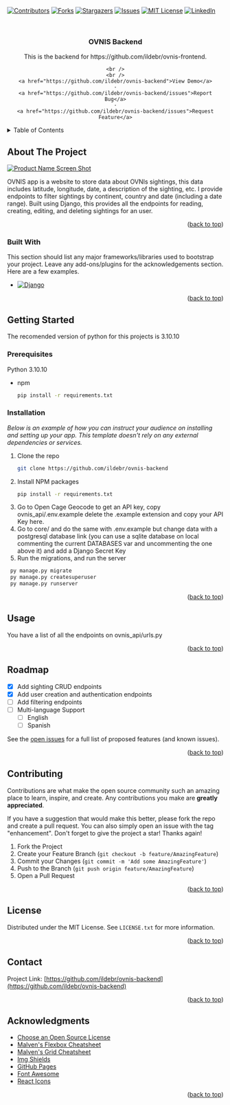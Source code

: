 <!-- Improved compatibility of back to top link: See: https://github.com/ildebr/ovnis-backend/pull/73 -->
<a name="readme-top"></a>
<!--
*** Thanks for checking out the Best-README-Template. If you have a suggestion
*** that would make this better, please fork the repo and create a pull request
*** or simply open an issue with the tag "enhancement".
*** Don't forget to give the project a star!
*** Thanks again! Now go create something AMAZING! :D
-->



<!-- PROJECT SHIELDS -->
<!--
*** I'm using markdown "reference style" links for readability.
*** Reference links are enclosed in brackets [ ] instead of parentheses ( ).
*** See the bottom of this document for the declaration of the reference variables
*** for contributors-url, forks-url, etc. This is an optional, concise syntax you may use.
*** https://www.markdownguide.org/basic-syntax/#reference-style-links
-->
[![Contributors][contributors-shield]][contributors-url]
[![Forks][forks-shield]][forks-url]
[![Stargazers][stars-shield]][stars-url]
[![Issues][issues-shield]][issues-url]
[![MIT License][license-shield]][license-url]
[![LinkedIn][linkedin-shield]][linkedin-url]



<!-- PROJECT LOGO -->
<br />
<div align="center">

  <h3 align="center">OVNIS Backend</h3>

  <p align="center">
    This is the backend for https://github.com/ildebr/ovnis-frontend.
    <br />
    
    <br />
    <br />
    <a href="https://github.com/ildebr/ovnis-backend">View Demo</a>
    ·
    <a href="https://github.com/ildebr/ovnis-backend/issues">Report Bug</a>
    ·
    <a href="https://github.com/ildebr/ovnis-backend/issues">Request Feature</a>
  </p>
</div>



<!-- TABLE OF CONTENTS -->
<details>
  <summary>Table of Contents</summary>
  <ol>
    <li>
      <a href="#about-the-project">About The Project</a>
      <ul>
        <li><a href="#built-with">Built With</a></li>
      </ul>
    </li>
    <li>
      <a href="#getting-started">Getting Started</a>
      <ul>
        <li><a href="#prerequisites">Prerequisites</a></li>
        <li><a href="#installation">Installation</a></li>
      </ul>
    </li>
    <li><a href="#usage">Usage</a></li>
    <li><a href="#roadmap">Roadmap</a></li>
    <li><a href="#contributing">Contributing</a></li>
    <li><a href="#license">License</a></li>
    <li><a href="#contact">Contact</a></li>
    <li><a href="#acknowledgments">Acknowledgments</a></li>
  </ol>
</details>



<!-- ABOUT THE PROJECT -->
## About The Project

[![Product Name Screen Shot][product-screenshot]](https://example.com)

OVNIS app is a website to store data about OVNIs sightings, this data includes latitude, longitude, date, a description of the sighting, etc. I provide endpoints to filter sightings by continent, country and date (including a date range).
Built using Django, this provides all the endpoints for reading, creating, editing, and deleting sightings for an user. 

<p align="right">(<a href="#readme-top">back to top</a>)</p>



### Built With

This section should list any major frameworks/libraries used to bootstrap your project. Leave any add-ons/plugins for the acknowledgements section. Here are a few examples.

* [![Django][Django.dev]][Django-url]

<p align="right">(<a href="#readme-top">back to top</a>)</p>



<!-- GETTING STARTED -->
## Getting Started

The recomended version of python for this projects is 3.10.10


### Prerequisites

Python 3.10.10
* npm
  ```sh
  pip install -r requirements.txt
  ```

### Installation

_Below is an example of how you can instruct your audience on installing and setting up your app. This template doesn't rely on any external dependencies or services._


1. Clone the repo
   ```sh
   git clone https://github.com/ildebr/ovnis-backend
   ```
2. Install NPM packages
   ```sh
   pip install -r requirements.txt
   ```
3. Go to Open Cage Geocode to get an API key, copy ovnis_api/.env.example delete the .example extension and copy your API Key here.
4. Go to core/ and do the same with .env.example but change data with a postgresql database link (you can use a sqlite database on local commenting the current DATABASES var and uncommenting the one above it) and add a Django Secret Key
5. Run the migrations, and run the server
  ```sh
   py manage.py migrate
   py manage.py createsuperuser
   py manage.py runserver
   ```

<p align="right">(<a href="#readme-top">back to top</a>)</p>



<!-- USAGE EXAMPLES -->
## Usage

You have a list of all the endpoints on ovnis_api/urls.py


<p align="right">(<a href="#readme-top">back to top</a>)</p>



<!-- ROADMAP -->
## Roadmap

- [x] Add sighting CRUD endpoints
- [x] Add user creation and authentication endpoints
- [ ] Add filtering endpoints
- [ ] Multi-language Support
    - [ ] English
    - [ ] Spanish

See the [open issues](https://github.com/ildebr/ovnis-backend/issues) for a full list of proposed features (and known issues).

<p align="right">(<a href="#readme-top">back to top</a>)</p>



<!-- CONTRIBUTING -->
## Contributing

Contributions are what make the open source community such an amazing place to learn, inspire, and create. Any contributions you make are **greatly appreciated**.

If you have a suggestion that would make this better, please fork the repo and create a pull request. You can also simply open an issue with the tag "enhancement".
Don't forget to give the project a star! Thanks again!

1. Fork the Project
2. Create your Feature Branch (`git checkout -b feature/AmazingFeature`)
3. Commit your Changes (`git commit -m 'Add some AmazingFeature'`)
4. Push to the Branch (`git push origin feature/AmazingFeature`)
5. Open a Pull Request

<p align="right">(<a href="#readme-top">back to top</a>)</p>



<!-- LICENSE -->
## License

Distributed under the MIT License. See `LICENSE.txt` for more information.

<p align="right">(<a href="#readme-top">back to top</a>)</p>



<!-- CONTACT -->
## Contact



Project Link: [https://github.com/ildebr/ovnis-backend](https://github.com/ildebr/ovnis-backend)

<p align="right">(<a href="#readme-top">back to top</a>)</p>



<!-- ACKNOWLEDGMENTS -->
## Acknowledgments


* [Choose an Open Source License](https://choosealicense.com)
* [Malven's Flexbox Cheatsheet](https://flexbox.malven.co/)
* [Malven's Grid Cheatsheet](https://grid.malven.co/)
* [Img Shields](https://shields.io)
* [GitHub Pages](https://pages.github.com)
* [Font Awesome](https://fontawesome.com)
* [React Icons](https://react-icons.github.io/react-icons/search)

<p align="right">(<a href="#readme-top">back to top</a>)</p>



<!-- MARKDOWN LINKS & IMAGES -->
<!-- https://www.markdownguide.org/basic-syntax/#reference-style-links -->
[contributors-shield]: https://img.shields.io/github/contributors/ildebr/ovnis-backend.svg?style=for-the-badge
[contributors-url]: https://github.com/ildebr/ovnis-backend/graphs/contributors
[forks-shield]: https://img.shields.io/github/forks/ildebr/ovnis-backend.svg?style=for-the-badge
[forks-url]: https://github.com/ildebr/ovnis-backend/network/members
[stars-shield]: https://img.shields.io/github/stars/ildebr/ovnis-backend.svg?style=for-the-badge
[stars-url]: https://github.com/ildebr/ovnis-backend/stargazers
[issues-shield]: https://img.shields.io/github/issues/ildebr/ovnis-backend.svg?style=for-the-badge
[issues-url]: https://github.com/ildebr/ovnis-backend/issues
[license-shield]: https://img.shields.io/github/license/ildebr/ovnis-backend.svg?style=for-the-badge
[license-url]: https://github.com/ildebr/ovnis-backend/blob/master/LICENSE.txt
[linkedin-shield]: https://img.shields.io/badge/-LinkedIn-black.svg?style=for-the-badge&logo=linkedin&colorB=555
[linkedin-url]: https://linkedin.com/in/othneildrew
[product-screenshot]: images/screenshot.png
[Next.js]: https://img.shields.io/badge/next.js-000000?style=for-the-badge&logo=nextdotjs&logoColor=white
[Next-url]: https://nextjs.org/
[React.js]: https://img.shields.io/badge/React-20232A?style=for-the-badge&logo=react&logoColor=61DAFB
[React-url]: https://reactjs.org/
[Vue.js]: https://img.shields.io/badge/Vue.js-35495E?style=for-the-badge&logo=vuedotjs&logoColor=4FC08D
[Vue-url]: https://vuejs.org/
[Angular.io]: https://img.shields.io/badge/Angular-DD0031?style=for-the-badge&logo=angular&logoColor=white
[Angular-url]: https://angular.io/
[Django.dev]: https://img.shields.io/badge/Django-4A4A55?style=for-the-badge&logo=Django&logoColor=FF3E00
[Django-url]: https://svelte.dev/
[Laravel.com]: https://img.shields.io/badge/Laravel-FF2D20?style=for-the-badge&logo=laravel&logoColor=white
[Laravel-url]: https://laravel.com
[Bootstrap.com]: https://img.shields.io/badge/Bootstrap-563D7C?style=for-the-badge&logo=bootstrap&logoColor=white
[Bootstrap-url]: https://getbootstrap.com
[JQuery.com]: https://img.shields.io/badge/jQuery-0769AD?style=for-the-badge&logo=jquery&logoColor=white
[JQuery-url]: https://jquery.com 
